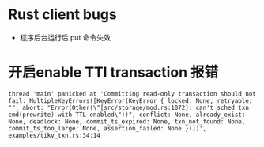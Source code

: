 # Rust client bugs

* 程序后台运行后 put 命令失效

# 开启enable TTl transaction 报错

```
thread 'main' panicked at 'Committing read-only transaction should not fail: MultipleKeyErrors([KeyError(KeyError { locked: None, retryable: "", abort: "Error(Other(\"[src/storage/mod.rs:1072]: can't sched txn cmd(prewrite) with TTL enabled\"))", conflict: None, already_exist: None, deadlock: None, commit_ts_expired: None, txn_not_found: None, commit_ts_too_large: None, assertion_failed: None })])', examples/tikv_txn.rs:34:14
```